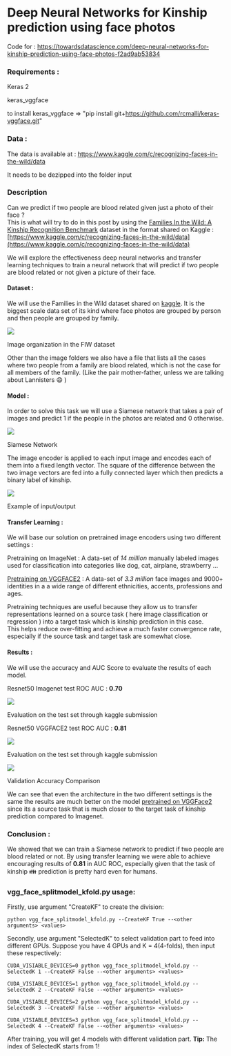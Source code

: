 # Deep Neural Networks for Kinship prediction using face photos

Code for : https://towardsdatascience.com/deep-neural-networks-for-kinship-prediction-using-face-photos-f2ad9ab53834

### Requirements :

Keras 2

keras_vggface

to install keras_vggface => "pip install git+https://github.com/rcmalli/keras-vggface.git"

### Data :

The data is available at : https://www.kaggle.com/c/recognizing-faces-in-the-wild/data

It needs to be dezipped into the folder input

### Description

Can we predict if two people are blood related given just a photo of their face
?<br> This is what will try to do in this post by using the [Families In the
Wild: A Kinship Recognition
Benchmark](https://web.northeastern.edu/smilelab/fiw/) dataset in the format
shared on Kaggle :
[https://www.kaggle.com/c/recognizing-faces-in-the-wild/data](https://www.kaggle.com/c/recognizing-faces-in-the-wild/data)

We will explore the effectiveness deep neural networks and transfer learning
techniques to train a neural network that will predict if two people are blood
related or not given a picture of their face.

#### Dataset :

We will use the Families in the Wild dataset shared on
[kaggle](https://www.kaggle.com/c/recognizing-faces-in-the-wild/data). It is the
biggest scale data set of its kind where face photos are grouped by person and
then people are grouped by family.

![](https://cdn-images-1.medium.com/max/1600/1*am4xEqhFkLlgiu7JC9CrWw.png)

<span class="figcaption_hack">Image organization in the FIW dataset</span>


Other than the image folders we also have a file that lists all the cases where
two people from a family are blood related, which is not the case for all
members of the family. (Like the pair mother-father, unless we are talking about
Lannisters 😄 )

#### Model :

In order to solve this task we will use a Siamese network that takes a pair of
images and predict 1 if the people in the photos are related and 0 otherwise.

![](https://cdn-images-1.medium.com/max/1600/1*8h3JpmmLLjeDFUHJYGCl0Q.png)

<span class="figcaption_hack">Siamese Network</span>

The image encoder is applied to each input image and encodes each of them into a
fixed length vector. The square of the difference between the two image vectors
are fed into a fully connected layer which then predicts a binary label of
kinship.

![](https://cdn-images-1.medium.com/max/1600/1*YEt68fg0lmm01CWqR6BO1A.png)

<span class="figcaption_hack">Example of input/output</span>

#### Transfer Learning :

We will base our solution on pretrained image encoders using two different
settings :

Pretraining on ImageNet : A data-set of *14 million* manually labeled images
used for classification into categories like dog, cat, airplane, strawberry …

[Pretraining on VGGFACE2](https://github.com/rcmalli/keras-vggface) : A data-set
of *3.3 million* face images and 9000+ identities in a a wide range of different
ethnicities, accents, professions and ages.

Pretraining techniques are useful because they allow us to transfer
representations learned on a source task ( here image classification or
regression ) into a target task which is kinship prediction in this case.<br>
This helps reduce over-fitting and achieve a much faster convergence rate,
especially if the source task and target task are somewhat close.

#### Results :

We will use the accuracy and AUC Score to evaluate the results of each model.

Resnet50 Imagenet test ROC AUC : **0.70**

![](https://cdn-images-1.medium.com/max/1600/1*XzBsM43ttD4px7d-iIx0Yg.png)

<span class="figcaption_hack">Evaluation on the test set through kaggle submission</span>

Resnet50 VGGFACE2 test ROC AUC : **0.81**

![](https://cdn-images-1.medium.com/max/1600/1*k1sZBMiXcwP6zsKUWKgDag.png)

<span class="figcaption_hack">Evaluation on the test set through kaggle submission</span>

![](https://cdn-images-1.medium.com/max/1600/1*KCpJNyyraN1gyF4H1IfhkA.png)

<span class="figcaption_hack">Validation Accuracy Comparison</span>

We can see that even the architecture in the two different settings is the same
the results are much better on the model [pretrained on
VGGFace2](https://github.com/rcmalli/keras-vggface) since its a source task that
is much closer to the target task of kinship prediction compared to Imagenet.

### Conclusion :

We showed that we can train a Siamese network to predict if two people are blood
related or not. By using transfer learning we were able to achieve encouraging
results of **0.81** in AUC ROC, especially given that the task of kinship 👪
prediction is pretty hard even for humans.

### vgg_face_splitmodel_kfold.py usage:
Firstly, use argument "CreateKF" to create the division:
```
python vgg_face_splitmodel_kfold.py --CreateKF True --<other arguments> <values>
```
Secondly, use argument "SelectedK" to select validation part to feed into different GPUs. Suppose you have 4 GPUs and K = 4(4-folds), then input these respectively:
```
CUDA_VISIABLE_DEVICES=0 python vgg_face_splitmodel_kfold.py --SelectedK 1 --CreateKF False --<other arguments> <values>
```
```
CUDA_VISIABLE_DEVICES=1 python vgg_face_splitmodel_kfold.py --SelectedK 2 --CreateKF False --<other arguments> <values>
```
```
CUDA_VISIABLE_DEVICES=2 python vgg_face_splitmodel_kfold.py --SelectedK 3 --CreateKF False --<other arguments> <values>
```
```
CUDA_VISIABLE_DEVICES=3 python vgg_face_splitmodel_kfold.py --SelectedK 4 --CreateKF False --<other arguments> <values>
```
After training, you will get 4 models with different validation part.
**Tip:** The index of SelectedK starts from 1!
